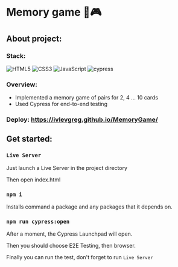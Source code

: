 #  Memory game 🎴🎮

## About project:
### Stack:  

![HTML5](https://img.shields.io/badge/html5-%23E34F26.svg?style=for-the-badge&logo=html5&logoColor=white)
![CSS3](https://img.shields.io/badge/css3-%231572B6.svg?style=for-the-badge&logo=css3&logoColor=white)
![JavaScript](https://img.shields.io/badge/javascript-%23323330.svg?style=for-the-badge&logo=javascript&logoColor=%23F7DF1E)
![cypress](https://img.shields.io/badge/-cypress-%23E5E5E5?style=for-the-badge&logo=cypress&logoColor=058a5e)

### Overview:
- Implemented a memory game of pairs for 2, 4 ... 10 cards
- Used Cypress for end-to-end testing


### Deploy: https://ivlevgreg.github.io/MemoryGame/

## Get started:
### `Live Server`
Just launch a Live Server in the project directory

Then open index.html

### `npm i`

Installs command a package and any packages that it depends on.

### `npm run cypress:open`

After a moment, the Cypress Launchpad will open.


Then you should choose E2E Testing, then browser. 

Finally you can run the test, don't forget to run `Live Server`

